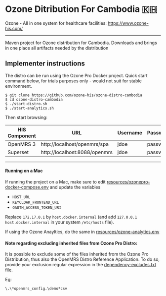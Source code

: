 # Ozone Ditribution For Cambodia 🇰🇭

Ozone - All in one system for healthcare facilities: https://www.ozone-his.com/

-----

Maven project for Ozone distribution for Cambodia. Downloads and brings in one place all artifacts needed by the distribution


## Implementer instructions

The distro can be run using the Ozone Pro Docker project. Quick start command below, for trials purposes only - would not suit for stable environment.

```
$ git clone https://github.com/ozone-his/ozone-distro-cambodia
$ cd ozone-distro-cambodia
$ ./start-distro.sh
$ ./start-analytics.sh
```

Then start browsing:

| HIS Component     | URL                            | Username | Password |
|-------------------|--------------------------------|----------|----------|
| OpenMRS 3         | http://localhost/openmrs/spa  | jdoe    | password |
| Superset | http://localhost:8088/openmrs      | jdoe    | password |

---

#### Running on a Mac
If running the project on a Mac, make sure to edit [resources/ozonepro-docker-compose.env](resources/ozonepro-docker-compose.env) and update the variables
 - `HOST_URL`
 - `KEYCLOAK_FRONTEND_URL`
 - `OAUTH_ACCESS_TOKEN_URI`

Replace `172.17.0.1` by `host.docker.internal` (and add `127.0.0.1 host.docker.internal` in your system `/etc/hosts` file).

If using the Ozone Anayltics, do the same in [resources/ozone-analytics.env](resources/ozone-analytics.env)

#### Note regarding excluding inherited files from Ozone Pro Distro:

It is possible to exclude some of the files inherited from the Ozone Pro Distribution, thus also the OpenMRS Distro Reference Application.
To do so, provide your exclusion regular expression in the [dependency-excludes.txt](dependency-excludes.txt) file.

Eg:
```
\.\*openmrs_config.\demo*csv
```

